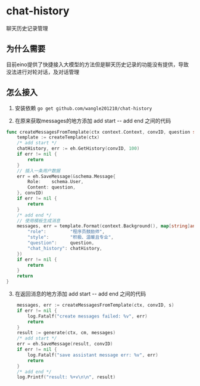 # chat-history
聊天历史记录管理

## 为什么需要
目前eino提供了快捷接入大模型的方法但是聊天历史记录的功能没有提供，导致没法进行对轮对话，及对话管理

## 怎么接入
1. 安装依赖 `go get github.com/wangle201210/chat-history` 

2. 在原来获取messages的地方添加 add start -- add end 之间的代码 
```go
func createMessagesFromTemplate(ctx context.Context, convID, question string) (messages []*schema.Message, err error) {
	template := createTemplate(ctx)
	/* add start */
	chatHistory, err := eh.GetHistory(convID, 100)
	if err != nil {
		return
	}
	// 插入一条用户数据
	err = eh.SaveMessage(&schema.Message{
		Role:    schema.User,
		Content: question,
	}, convID)
	if err != nil {
		return
	}
	/* add end */
	// 使用模板生成消息
	messages, err = template.Format(context.Background(), map[string]any{
		"role":         "程序员鼓励师",
		"style":        "积极、温暖且专业",
		"question":     question,
		"chat_history": chatHistory,
	})
	if err != nil {
		return
	}
	return
}
```
3. 在返回消息的地方添加 add start -- add end 之间的代码 
```go
    messages, err := createMessagesFromTemplate(ctx, convID, s)
    if err != nil {
        log.Fatalf("create messages failed: %v", err)
        return
    }
    result := generate(ctx, cm, messages)
    /* add start */
    err = eh.SaveMessage(result, convID)
    if err != nil {
        log.Fatalf("save assistant message err: %v", err)
        return
    }
    /* add end */
    log.Printf("result: %+v\n\n", result)
```
